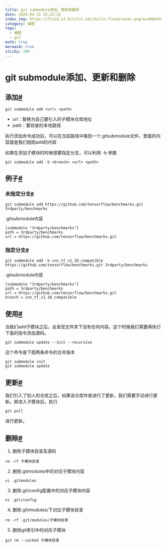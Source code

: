 ```yaml
---
title: git submodule添加、更新和删除
date: 2020-04-22 22:22:22
index_img: https://fluid.s3.bitiful.net/hello-fluid/cover.png?w=480&fmt=webp
category: 编程
tags:
  - 编程
  - git
math: true
mermaid: true
sticky: 100
---
```


# git submodule添加、更新和删除

## 添加[#](https://www.cnblogs.com/jyroy/p/14367776.html#idx_0)

```
git submodule add <url> <path>

```

-   url：替换为自己要引入的子模块仓库地址
-   path：要存放的本地路径

执行添加命令成功后，可以在当前路径中看到一个.gitsubmodule文件，里面的内容就是我们刚刚add的内容

如果在添加子模块的时候想要指定分支，可以利用 -b 参数

```
git submodule add -b <branch> <url> <path>

```

## 例子[#](https://www.cnblogs.com/jyroy/p/14367776.html#idx_1)

### 未指定分支[#](https://www.cnblogs.com/jyroy/p/14367776.html#idx_2)

```
git submodule add https://github.com/tensorflow/benchmarks.git 3rdparty/benchmarks

```

.gitsubmodule内容

```
[submodule "3rdparty/benchmarks"]
path = 3rdparty/benchmarks
url = https://github.com/tensorflow/benchmarks.git

```

### 指定分支[#](https://www.cnblogs.com/jyroy/p/14367776.html#idx_3)

```
git submodule add -b cnn_tf_v1.10_compatible https://github.com/tensorflow/benchmarks.git 3rdparty/benchmarks

```

.gitsubmodule内容

```
[submodule "3rdparty/benchmarks"]
path = 3rdparty/benchmarks
url = https://github.com/tensorflow/benchmarks.git
branch = cnn_tf_v1.10_compatible

```

## 使用[#](https://www.cnblogs.com/jyroy/p/14367776.html#idx_4)

当我们add子模块之后，会发现文件夹下没有任何内容。这个时候我们需要再执行下面的指令添加源码。

```
git submodule update --init --recursive

```

这个命令是下面两条命令的合并版本

```
git submodule init
git submodule update

```

## 更新[#](https://www.cnblogs.com/jyroy/p/14367776.html#idx_5)

我们引入了别人的仓库之后，如果该仓库作者进行了更新，我们需要手动进行更新。即进入子模块后，执行

```
git pull

```

进行更新。

## 删除[#](https://www.cnblogs.com/jyroy/p/14367776.html#idx_6)

1.  删除子模块目录及源码

```
rm -rf 子模块目录

```

2.  删除.gitmodules中的对应子模块内容

```
vi .gitmodules

```

3.  删除.git/config配置中的对应子模块内容

```
vi .git/config

```

4.  删除.git/modules/下对应子模块目录

```
rm -rf .git/modules/子模块目录

```

5.  删除git索引中的对应子模块

```
git rm --cached 子模块目录

```